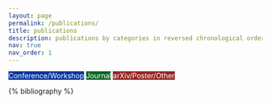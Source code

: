 ```yaml
---
layout: page
permalink: /publications/
title: publications
description: publications by categories in reversed chronological order.
nav: true
nav_order: 1
---
```


<!-- _pages/publications.md -->

<abbr class="badge" style="display:inline; background-color:#00369f; color:#ffffff;">Conference/Workshop</abbr>
<abbr class="badge" style="display:inline; background-color:#0b6623; color:#ffffff;">Journal</abbr>
<abbr class="badge" style="display:inline; background-color:#952624; color:#ffffff;">arXiv/Poster/Other</abbr>

<div class="publications">

{% bibliography %}

</div>
